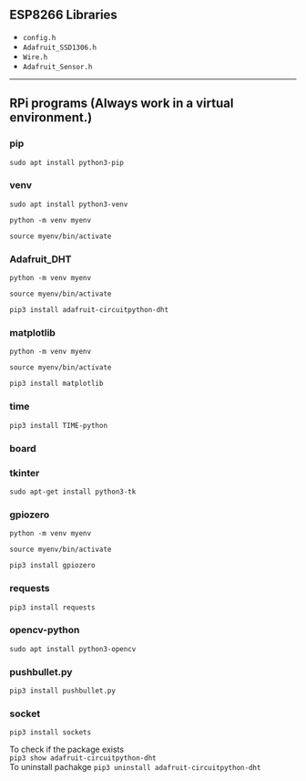 
## ESP8266 Libraries

- `config.h`
- `Adafruit_SSD1306.h`
- `Wire.h`
- `Adafruit_Sensor.h`

---

## RPi programs (Always work in a virtual environment.)

###  pip
`sudo apt install python3-pip`

###  venv
`sudo apt install python3-venv`

`python -m venv myenv`

`source myenv/bin/activate`

###  Adafruit_DHT   
`python -m venv myenv`

`source myenv/bin/activate`

`pip3 install adafruit-circuitpython-dht`


### matplotlib
`python -m venv myenv`

`source myenv/bin/activate`

`pip3 install matplotlib` 


### time
`pip3 install TIME-python`

### board     

### tkinter
`sudo apt-get install python3-tk`

### gpiozero
`python -m venv myenv`

`source myenv/bin/activate`

`pip3 install gpiozero` 

### requests    
`pip3 install requests` 

### opencv-python 
`sudo apt install python3-opencv`

### pushbullet.py 
`pip3 install pushbullet.py`

### socket
`pip3 install sockets`

To check if the package exists  
`pip3 show adafruit-circuitpython-dht`  
To uninstall pachakge 
`pip3 uninstall adafruit-circuitpython-dht` 

